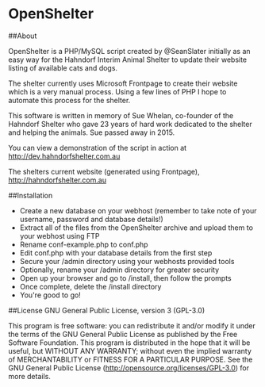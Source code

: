 # OpenShelter

##About

OpenShelter is a PHP/MySQL script created by @SeanSlater initially as an easy way for the Hahndorf Interim Animal Shelter to update their website listing of available cats and dogs.

The shelter currently uses Microsoft Frontpage to create their website which is a very manual process. Using a few lines of PHP I hope to automate this process for the shelter.

This software is written in memory of Sue Whelan, co-founder of the Hahndorf Shelter who gave 23 years of hard work dedicated to the shelter and helping the animals. Sue passed away in 2015. 

You can view a demonstration of the script in action at http://dev.hahndorfshelter.com.au

The shelters current website (generated using Frontpage), http://hahndorfshelter.com.au

##Installation

- Create a new database on your webhost (remember to take note of your username, password and database details!)
- Extract all of the files from the OpenShelter archive and upload them to your webhost using FTP
- Rename conf-example.php to conf.php
- Edit conf.php with your database details from the first step
- Secure your /admin directory using your webhosts provided tools
- Optionally, rename your /admin directory for greater security
- Open up your browser and go to /install, then follow the prompts
- Once complete, delete the /install directory
- You're good to go!

##License GNU General Public License, version 3 (GPL-3.0)

This program is free software: you can redistribute it and/or modify it under the terms of the GNU General Public License as published by the Free Software Foundation. This program is distributed in the hope that it will be useful, but WITHOUT ANY WARRANTY; without even the implied warranty of MERCHANTABILITY or FITNESS FOR A PARTICULAR PURPOSE.  See the GNU General Public License (http://opensource.org/licenses/GPL-3.0) for more details.
